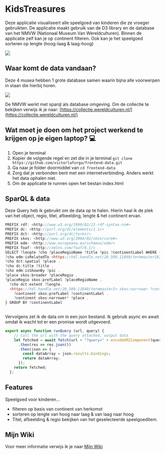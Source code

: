 # KidsTreasures

Deze applicatie visualiseert alle speelgoed van kinderen die ze vroeger gebruikten. De applicatie maakt gebruik van de D3 library en de database van het NMVW (Nationaal Museum Van Wereldculturen). Binnen de applicatie zelf kan je op continent filteren. Ook kan je het speelgoed sorteren op lengte (hoog-laag & laag-hoog)

![](https://user-images.githubusercontent.com/37700441/73372973-570b5e80-42b8-11ea-8c15-40065dc4f161.png)

## Waar komt de data vandaan?
Deze 4 musea hebben 1 grote database samen waarin bijna alle voorwerpen in staan die hierbij horen.

![](https://user-images.githubusercontent.com/37700441/67966655-91efee80-fc04-11e9-9d4b-543a5d4df321.png)

De NMVW werkt met sparql als database omgeving.
Om de collectie te bekijken verwijs ik je naar: [https://collectie.wereldculturen.nl/](https://collectie.wereldculturen.nl/)

## Wat moet je doen om het project werkend te krijgen op je eigen laptop? :computer:
1. Open je terminal
2. Kopier de volgende regel en zet die in je terminal `git clone https://github.com/victorlaforga/frontend-data.git`
3. Ga naar je folder doormiddel van `cd frontend-data`
4. Zorg dat je verbonden bent met een internetverbinding. Anders werkt het data ophalen niet.
5. Om de applicatie te runnen open het bestan index.html

## SparQL & data

Deze Query heb ik gebruikt om de data op te halen. Hierin haal ik de plek van het object, regio, titel, afbeelding, lengte & het continent ervan.

```javascript
PREFIX rdf: <http://www.w3.org/1999/02/22-rdf-syntax-ns#>
PREFIX dc: <http://purl.org/dc/elements/1.1/>
PREFIX dct: <http://purl.org/dc/terms/>
PREFIX skos: <http://www.w3.org/2004/02/skos/core#>
PREFIX edm: <http://www.europeana.eu/schemas/edm/>
PREFIX foaf: <http://xmlns.com/foaf/0.1/>
SELECT ?lengte ?cho ?placeRegioName ?title ?pic ?continentLabel WHERE {
?cho edm:isRelatedTo <https://hdl.handle.net/20.500.11840/termmaster1832> .
?cho dct:spatial ?place .
?cho dc:title ?title .
?cho edm:isShownBy ?pic .
?place skos:broader ?placeRegio .
?placeRegio skos:prefLabel ?placeRegioName .
  ?cho dct:extent ?lengte.
  <https://hdl.handle.net/20.500.11840/termmaster2> skos:narrower ?continent .
    ?continent skos:prefLabel ?continentLabel .
    ?continent skos:narrower* ?place .
} GROUP BY ?continentLabel
`
```
Vervolgens zet ik de data om in een json bestand. Ik gebruik async en await omdat ik wacht tot er een promise wordt uitgevoerd.

```javascript
export async function runQuery (url, query) {
    // Call the url with the query attached, output data
    let fetched = await fetch(url + "?query=" + encodeURIComponent(query) + "&format=json")
      .then(res => res.json())
      .then(json => {
        const dataArray = json.results.bindings;
        return dataArray;
      });
    return fetched;    
  };
```

## Features

Speelgoed voor kinderen...
* filteren op basis van continent van herkomst
* sorteren op lengte van hoog naar laag & van laag naar hoog
* Titel, afbeelding & regio bekijken van het geselecteerde speelgoeditem.

## Mijn Wiki

Voor meer informatie verwijs ik je naar [Mijn Wiki](https://github.com/victorlaforga/frontend-data/wiki)


